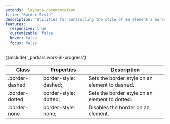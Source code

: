 ```yaml
---
extends: _layouts.documentation
title: "Border Style"
description: "Utilities for controlling the style of an element's borders."
features:
  responsive: true
  customizable: false
  hover: false
  focus: false
---
```


@include('_partials.work-in-progress')

<div class="border-t border-grey-lighter">
  <table class="w-full text-left table-collapse">
    <thead>
      <tr>
        <th class="text-sm font-semibold text-grey-darker p-2 bg-grey-lightest">Class</th>
        <th class="text-sm font-semibold text-grey-darker p-2 bg-grey-lightest">Properties</th>
        <th class="text-sm font-semibold text-grey-darker p-2 bg-grey-lightest">Description</th>
      </tr>
    </thead>
    <tbody class="align-baseline">
      <tr>
        <td class="p-2 border-t border-smoke font-mono text-xs text-purple-dark">.border-dashed</td>
        <td class="p-2 border-t border-smoke font-mono text-xs text-blue-dark">border-style: dashed;</td>
        <td class="p-2 border-t border-smoke text-sm text-grey-darker">Sets the border style on an element to dashed.</td>
      </tr>
      <tr>
        <td class="p-2 border-t border-smoke-light font-mono text-xs text-purple-dark">.border-dotted</td>
        <td class="p-2 border-t border-smoke-light font-mono text-xs text-blue-dark">border-style: dotted;</td>
        <td class="p-2 border-t border-smoke-light text-sm text-grey-darker">Sets the border style on an element to dotted.</td>
      </tr>
      <tr>
        <td class="p-2 border-t border-smoke-light font-mono text-xs text-purple-dark">.border-none</td>
        <td class="p-2 border-t border-smoke-light font-mono text-xs text-blue-dark">border-style: none;</td>
        <td class="p-2 border-t border-smoke-light text-sm text-grey-darker">Disables the border on an element.</td>
      </tr>
    </tbody>
  </table>
</div>
